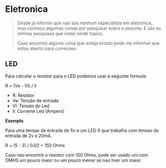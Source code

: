 # Eletronica
> Desde já informo que nao sou nenhum especialista em eletronica, mas conheço algumas coisas por pesquisar sobre o assunto. E são as minhas pesquisas que estao neste topico.
>
> Caso encontre alguma coisa que esteja errado pode me informar que estou aberto para correcoes.

## LED
Para calcular o resistor para o LED podemos usar a seguinte formula:

R = (Ve - Vl) / il

- R: Resistor
- Ve: Tensão de entrada
- Vl: Tensão do Led
- il: Corrente Led (Ampers)

**Exemplo**

Para uma tensao de entrada de 5v e um LED X que trabalha com tensao de entrada de 2v e 20mA.

R = (5 - 2) / 0.02 = 150 Ohms

Caso nao encontre o resistor com 150 Ohms, pode ser usado um com OMHS um pouco maior ou um pouco menor se nao tiver um maior.